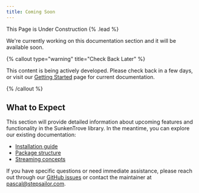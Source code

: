 ```yaml
---
title: Coming Soon
---
```


This Page is Under Construction {% .lead %}

We're currently working on this documentation section and it will be available soon.

{% callout type="warning" title="Check Back Later" %}

This content is being actively developed. Please check back in a few days, or visit our [Getting Started](/docs/getting-started) page for current documentation.

{% /callout %}

## What to Expect

This section will provide detailed information about upcoming features and functionality in the SunkenTrove library. In the meantime, you can explore our existing documentation:

- [Installation guide](/docs/installation)
- [Package structure](/docs/package-structure)
- [Streaming concepts](/docs/what-is-streaming)

If you have specific questions or need immediate assistance, please reach out through our [GitHub issues](https://github.com/Pascal-Lohscheidt/build-ai/issues) or contact the maintainer at [pascal@stepsailor.com](mailto:pascal@stepsailor.com).
